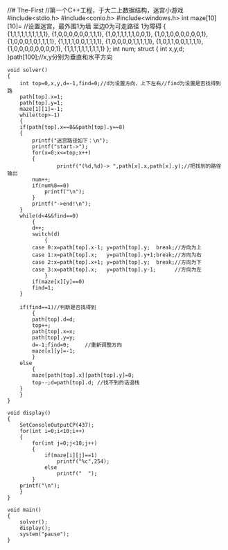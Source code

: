 //# The-First
//第一个C++工程，于大二上数据结构，迷宫小游戏
	#include<stdio.h>
	#include<conio.h>
	#include<windows.h>
	int maze[10][10]= //设置迷宫，最外围1为墙 里边0为可走路径 1为障碍
	{    
	    {1,1,1,1,1,1,1,1,1,1},
	    {1,0,0,0,0,0,0,1,1,1},
	    {1,0,1,1,1,1,1,0,0,1},
	    {1,0,1,0,0,0,0,0,0,1},
	    {1,0,0,0,1,0,1,1,1,1},
	    {1,1,1,1,0,0,1,1,1,1},
	    {1,0,0,0,0,1,1,1,1,1},
	    {1,0,1,1,0,0,1,1,1,1},
	    {1,0,0,0,0,0,0,0,0,1},
	    {1,1,1,1,1,1,1,1,1,1}
	};
	int num;
	struct
	{
	    int x,y,d;
	}path[100];//x,y分别为垂直和水平方向

	void solver()
	{
	    int top=0,x,y,d=-1,find=0;//d为设置方向，上下左右//find为设置是否找得到路
	    path[top].x=1;
	    path[top].y=1;
	    maze[1][1]=-1;
	    while(top>-1)
		{
		if(path[top].x==8&&path[top].y==8) 
		{
		    printf("迷宫路径如下：\n");
		    printf("start->");
		    for(x=0;x<=top;x++)
		    {
					printf("(%d,%d)-> ",path[x].x,path[x].y);//把找到的路径输出
			num++;
			if(num%8==0)
			    printf("\n");
		    } 
		    printf("->end!\n");
		}
		while(d<4&&find==0)
			{
		    d++;
		    switch(d)
				{
		    case 0:x=path[top].x-1; y=path[top].y;  break;//方向为上
		    case 1:x=path[top].x;   y=path[top].y+1;break;//方向为右
		    case 2:x=path[top].x+1; y=path[top].y;  break;//方向为下
		    case 3:x=path[top].x;   y=path[top].y-1;      //方向为左
				}
		    if(maze[x][y]==0)
			find=1;
		}

		if(find==1)//判断是否找得到
			{     
		    path[top].d=d;
		    top++;
		    path[top].x=x;
		    path[top].y=y;
		    d=-1;find=0;     //重新调整方向
		    maze[x][y]=-1;
			}
		else
			{
		    maze[path[top].x][path[top].y]=0;
		    top--;d=path[top].d; //找不到的话退栈
		}
	    }
	}

	void display()
	{
		SetConsoleOutputCP(437);
		for(int i=0;i<10;i++)
		{
			for(int j=0;j<10;j++)
			{
				if(maze[i][j]==1)
					printf("%c",254);
				else
					printf("  ");
			}
		printf("\n");
		}
	}

	void main()
	{
	    solver();
		display();
		system("pause");
	}
